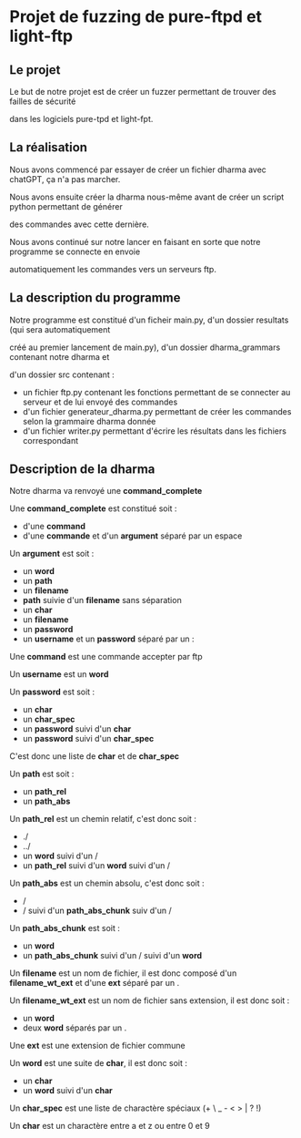 # Projet de fuzzing de pure-ftpd et light-ftp

## Le projet

Le but de notre projet est de créer un fuzzer permettant de trouver des failles de sécurité

dans les logiciels pure-tpd et light-fpt.

## La réalisation

Nous avons commencé par essayer de créer un fichier dharma avec chatGPT, ça n'a pas marcher.

Nous avons ensuite créer la dharma nous-même avant de créer un script python permettant de générer

des commandes avec cette dernière.

Nous avons continué sur notre lancer en faisant en sorte que notre programme se connecte en envoie

automatiquement les commandes vers un serveurs ftp.

## La description du programme

Notre programme est constitué d'un ficheir main.py, d'un dossier resultats (qui sera automatiquement

créé au premier lancement de main.py), d'un dossier dharma_grammars contenant notre dharma et

d'un dossier src contenant :

  - un fichier ftp.py contenant les fonctions permettant de se connecter au serveur et de lui envoyé des commandes
  - d'un fichier generateur_dharma.py permettant de créer les commandes selon la grammaire dharma donnée
  - d'un fichier writer.py permettant d'écrire les résultats dans les fichiers correspondant

## Description de la dharma

Notre dharma va renvoyé une **command_complete**

Une **command_complete** est constitué soit :

  - d'une **command**
  - d'une **commande** et d'un **argument** séparé par un espace

Un **argument** est soit :

  - un **word**
  - un **path**
  - un **filename**
  - **path** suivie d'un **filename** sans séparation
  - un **char**
  - un **filename**
  - un **password**
  - un **username** et un **password** séparé par un :

Une **command** est une commande accepter par ftp

Un **username** est un **word**

Un **password** est soit :

  - un **char**
  - un **char_spec**
  - un **password** suivi d'un **char**
  - un **password** suivi d'un **char_spec**

C'est donc une liste de **char** et de **char_spec**

Un **path** est soit :

  - un **path_rel**
  - un **path_abs**

Un **path_rel** est un chemin relatif, c'est donc soit :

  - ./
  - ../
  - un **word** suivi d'un /
  - un **path_rel** suivi d'un **word** suivi d'un /

Un **path_abs** est un chemin absolu, c'est donc soit :

  - /
  - / suivi d'un **path_abs_chunk** suiv d'un /

Un **path_abs_chunk** est soit :

  - un **word**
  - un **path_abs_chunk** suivi d'un / suivi d'un **word**

Un **filename** est un nom de fichier, il est donc composé d'un **filename_wt_ext** et d'une **ext** séparé par un .

Un **filename_wt_ext** est un nom de fichier sans extension, il est donc soit :

  - un **word**
  - deux **word** séparés par un .

Une **ext** est une extension de fichier commune

Un **word** est une suite de **char**, il est donc soit :

  - un **char**
  - un **word** suivi d'un **char**

Un **char_spec** est une liste de charactère spéciaux (+ \ _ - < > | ? !)

Un **char** est un charactère entre a et z ou entre 0 et 9
